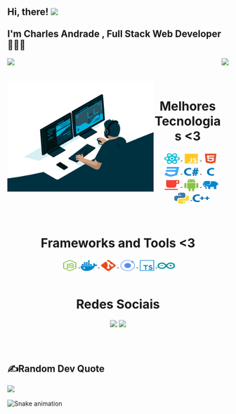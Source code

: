 <h2 align="left">
 <abc>
  <br>Hi, there! <img src="https://user-images.githubusercontent.com/42378118/110234147-e3259600-7f4e-11eb-95be-0c4047144dea.gif" width="30"><br>
  <br> I'm Charles Andrade , Full Stack Web Developer 🧑🏾‍💻<br>
 </abc>
</h2> 



<div>
  
  <img  height="170em" src="https://github-readme-stats.vercel.app/api?username=iStarkCR&show_icons=true&theme=great-gatsby&include_all_commits=true&count_private=true"/>
  <img align="right" height="170em" src="https://github-readme-stats.vercel.app/api/top-langs/?username=iStarkCR&layout=compact&langs_count=16&theme=great-gatsby"/>
</div>

<br>


<div  align="center"  > 
  <div style="display: inline"><br>
    <img align="left" height="250" alt="coding-time" src="img/code.gif">
    <h1 style="border-bottom: none"  align="center">Melhores Tecnologias <3</h1>
    <p>
      <a href="https://pt-br.reactjs.org/" target="_blank"> <img align="center" height="30" width="40" alt="react-icon" src="icons/react.svg" > </a>
      <a href="" target="_blank"> <img align="center" height="30" width="40" alt="js-icon"  src="icons/javascript.svg"> </a>
      <a href="" target="_blank"> <img align="center" height="30" width="40" alt="html-icon" src="icons/html.svg" > </a>
      <a href="" target="_blank"> <img align="center" height="30" width="40" alt="css-icon" src="icons/css.svg" > </a>
      <a href="" target="_blank"> <img align="center" height="30" width="40" alt="c#-icon" src="icons/csharp.svg" > </a>
      <a href="" target="_blank"> <img align="center" height="30" width="40" alt="c-icon" src="icons/c.svg" > </a>
      <a href="" target="_blank"> <img align="center" height="30" width="40" alt="java-icon" src="icons/java.svg" > </a>
      <a href="" target="_blank"> <img align="center" height="30" width="40" alt="android-icon" src="icons/android.svg" > </a>
      <a href="" target="_blank"> <img align="center" height="30" width="40" alt="php-icon" src="icons/php_elephant.svg" > </a>
      <a href="" target="_blank"> <img align="center" height="30" width="40" alt="python-icon" src="icons/python.svg" > </a>
      <a href="" target="_blank"> <img align="center" height="30" width="40" alt="cpp-icon" src="icons/cpp.svg" > </a>
      <!--<a href="" target="_blank"> <img align="center" height="30" width="40" alt="swift-icon" src="icons/swift.svg" > </a>--> 
   </div>

   <div style="display: inline"><br>
    <h1 align="center">Frameworks and Tools <3</h1>
    <a href="" target="_blank"> <img align="center" height="30" width="40" alt="nodejs-icon" src="icons/nodejs.svg" > </a>
    <a href="" target="_blak"> <img align="center" height="30" width="40" alt="docker-icon" src="icons/docker.svg" > </a>
    <a href="" target="_blank"> <img align="center" height="30" width="40" alt="git-icon" src="icons/git.svg" > </a>
    <a href="" target="_blank"> <img align="center" height="30" width="40" alt="ionic-icon" src="icons/ionic.svg" > </a>
    <a href="" target="_blank"> <img align="center" height="30" width="40" alt="ts-icon" src="icons/typescript-def.svg" > </a>
    <a href="" target="_blank"> <img align="center" height="30" width="40" alt="arduino-icon" src="icons/arduino.svg" > </a>
    <br>
    <br>
    <h1 >Redes Sociais</h1>
    <p al>
      <a href = "https://www.linkedin.com/in/bukowiski/"><img src="https://img.icons8.com/fluent/48/000000/linkedin.png"/></a>
      <a href = "https://www.instagram.com/istark_cr/"><img src="https://img.icons8.com/fluent/48/000000/instagram-new.png"/></a>
    </p>
  </div>
</div>

<br>
<br>

## ✍️Random Dev Quote

![](https://quotes-github-readme.vercel.app/api?type=horizontal&theme=tokyonight)

 
![Snake animation](https://github.com/iStarkCR/iStarkCR/blob/output/github-contribution-grid-snake.svg)
